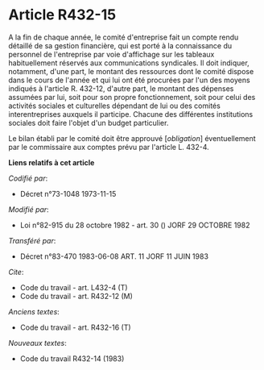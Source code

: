 # Article R432-15

A la fin de chaque année, le comité d'entreprise fait un compte rendu détaillé de sa gestion financière, qui est porté à la
connaissance du personnel de l'entreprise par voie d'affichage sur les tableaux habituellement réservés aux communications
syndicales. Il doit indiquer, notamment, d'une part, le montant des ressources dont le comité dispose dans le cours de
l'année et qui lui ont été procurées par l'un des moyens indiqués à l'article R. 432-12, d'autre part, le montant des
dépenses assumées par lui, soit pour son propre fonctionnement, soit pour celui des activités sociales et culturelles
dépendant de lui ou des comités interentreprises auxquels il participe. Chacune des différentes institutions sociales doit
faire l'objet d'un budget particulier.

Le bilan établi par le comité doit être approuvé [*obligation*] éventuellement par le commissaire aux comptes prévu par
l'article L. 432-4.

**Liens relatifs à cet article**

_Codifié par_:

  - Décret n°73-1048 1973-11-15

_Modifié par_:

  - Loi n°82-915 du 28 octobre 1982 - art. 30 () JORF 29 OCTOBRE 1982

_Transféré par_:

  - Décret n°83-470 1983-06-08 ART. 11 JORF 11 JUIN 1983

_Cite_:

  - Code du travail - art. L432-4 (T)
  - Code du travail - art. R432-12 (M)

_Anciens textes_:

  - Code du travail - art. R432-16 (T)

_Nouveaux textes_:

  - Code du travail R432-14 (1983)
